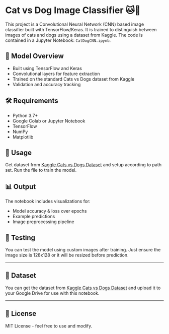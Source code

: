 # Cat vs Dog Image Classifier 🐱🐶

This project is a Convolutional Neural Network (CNN) based image classifier built with TensorFlow/Keras. It is trained to distinguish between images of cats and dogs using a dataset from Kaggle. The code is contained in a Jupyter Notebook: `CatDogCNN.ipynb`.

## 🧠 Model Overview

- Built using TensorFlow and Keras
- Convolutional layers for feature extraction
- Trained on the standard Cats vs Dogs dataset from Kaggle
- Validation and accuracy tracking

## 🛠️ Requirements

- Python 3.7+
- Google Colab or Jupyter Notebook
- TensorFlow
- NumPy
- Matplotlib

## 📁 Usage

Get dataset from [Kaggle Cats vs Dogs Dataset](https://www.kaggle.com/c/dogs-vs-cats/data) and setup according to path set. Run the file to train the model.

## 📊 Output

The notebook includes visualizations for:

- Model accuracy & loss over epochs
- Example predictions
- Image preprocessing pipeline

## 🧪 Testing

You can test the model using custom images after training. Just ensure the image size is 128x128 or it will be resized before prediction.

---

## 📎 Dataset

You can get the dataset from [Kaggle Cats vs Dogs Dataset](https://www.kaggle.com/c/dogs-vs-cats/data) and upload it to your Google Drive for use with this notebook.

---

## 📄 License

MIT License - feel free to use and modify.
